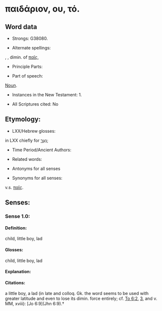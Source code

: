 # παιδάριον, ου, τό.

<!-- Status: S2=NeedsReview -->
<!-- Lexica used for edits: BDAG, LN, FFM, A-S -->

## Word data

* Strongs: G38080.

* Alternate spellings:

, , dimin. of [παῖς](),

* Principle Parts: 


* Part of speech: 

[Noun](http://ugg.readthedocs.io/en/latest/noun.html).

* Instances in the New Testament: 1.

* All Scriptures cited: No

## Etymology: 


* LXX/Hebrew glosses: 

in LXX chiefly for [נַעַר](//en-uhl/H5288);

* Time Period/Ancient Authors: 


* Related words: 

* Antonyms for all senses

* Synonyms for all senses: 

 v.s. [παῖς](../G38160/01.md).

## Senses: 


### Sense  1.0: 

#### Definition: 

child, little boy, lad

#### Glosses: 

child, little boy, lad

#### Explanation: 


#### Citations: 

a little boy, a lad (in late and colloq. Gk. the word seems to be used with greater latitude and even to lose its dimin. force entirely; cf. [To 6:2](Tob.6.2), [3](Tob.6.3), and v. MM, xviii): [Jo 6:9](Jhn 6:9).†